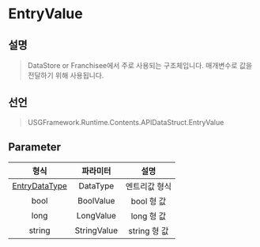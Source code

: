 # EntryValue

## 설명
> DataStore or Franchisee에서 주로 사용되는 구조체입니다.
> 매개변수로 값을 전달하기 위해 사용됩니다.

## 선언
> USGFramework.Runtime.Contents.APIDataStruct.EntryValue
## Parameter
|              **형식**               |  **파라미터**   |   **설명**   |
|:---------------------------------:|:-----------:|:----------:|
| [EntryDataType](EntryDataType.md) |  DataType   |  엔트리값 형식   |
|               bool                |  BoolValue  |  bool 형 값  |
|               long                |  LongValue  |  long 형 값  |
|              string               | StringValue | string 형 값 |

